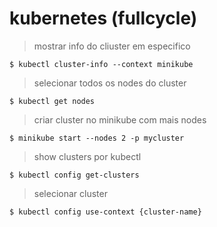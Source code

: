 # kubernetes (fullcycle)

> mostrar info do cliuster em especifico
```
$ kubectl cluster-info --context minikube
```

> selecionar todos os nodes do cluster
```
$ kubectl get nodes
```

> criar cluster no minikube com mais nodes
```
$ minikube start --nodes 2 -p mycluster
```

> show clusters por kubectl
```
$ kubectl config get-clusters
```

> selecionar cluster
```
$ kubectl config use-context {cluster-name}
```
